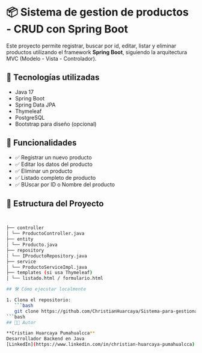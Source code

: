 # 📦  Sistema de gestion de productos - CRUD con Spring Boot

Este proyecto permite registrar, buscar por id, editar, listar y eliminar productos utilizando el framework **Spring Boot**, siguiendo la arquitectura MVC (Modelo - Vista - Controlador).

## 🚀 Tecnologías utilizadas

-  Java 17
-  Spring Boot
-  Spring Data JPA
-  Thymeleaf 
-  PostgreSQL 
-  Bootstrap para diseño (opcional)

## 📌 Funcionalidades

- ✅ Registrar un nuevo producto
- ✅ Editar los datos del producto
- ✅ Eliminar un producto
- ✅ Listado completo de producto
- ✅ BUscar por ID o Nombre del producto


## 🧩 Estructura del Proyecto
```bash


├── controller
│ └── ProductoController.java
├── entity
│ └── Producto.java
├── repository
│ └── IProductoRepository.java
├── service
│ └── ProductoServiceImpl.java
├── templates (si usa Thymeleaf)
│ └── listado.html / formulario.html

## 🛠️ Cómo ejecutar localmente

1. Clona el repositorio:
   ```bash
   git clone https://github.com/ChristianHuarcaya/Sistema-para-gestionar-productos
```bash
## 👨‍💻 Autor

**Cristian Huarcaya Pumahualcca**  
Desarrollador Backend en Java  
[LinkedIn](https://www.linkedin.com/in/christian-huarcaya-pumahualcca) | [GitHub](https://github.com/ChristianHuarcaya)







